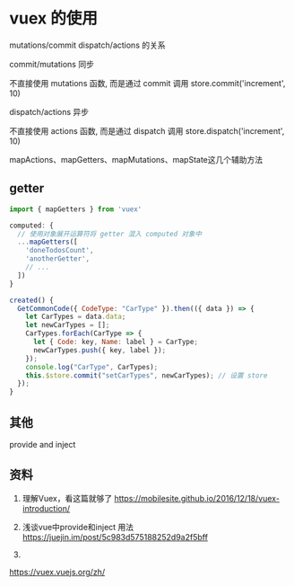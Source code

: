# vuex 的使用

mutations/commit dispatch/actions   的关系

commit/mutations 同步

不直接使用 mutations 函数, 而是通过 commit 调用
store.commit('increment', 10)

dispatch/actions 异步

不直接使用 actions 函数, 而是通过 dispatch 调用
store.dispatch('increment', 10)

mapActions、mapGetters、mapMutations、mapState这几个辅助方法


## getter

```js
import { mapGetters } from 'vuex'

computed: {
  // 使用对象展开运算符将 getter 混入 computed 对象中
  ...mapGetters([
    'doneTodosCount',
    'anotherGetter',
    // ...
  ])
}

created() {
  GetCommonCode({ CodeType: "CarType" }).then(({ data }) => {
    let CarTypes = data.data;
    let newCarTypes = [];
    CarTypes.forEach(CarType => {
      let { Code: key, Name: label } = CarType;
      newCarTypes.push({ key, label });
    });
    console.log("CarType", CarTypes);
    this.$store.commit("setCarTypes", newCarTypes); // 设置 store 
  });
}
```

## 其他

provide and inject


## 资料

1. 理解Vuex，看这篇就够了
https://mobilesite.github.io/2016/12/18/vuex-introduction/

2. 浅谈vue中provide和inject 用法
https://juejin.im/post/5c983d575188252d9a2f5bff

3. 
https://vuex.vuejs.org/zh/

